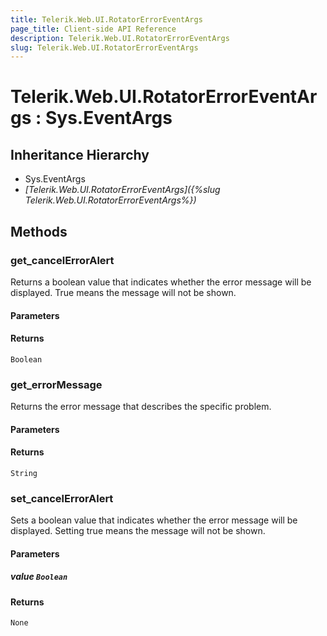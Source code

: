 ```yaml
---
title: Telerik.Web.UI.RotatorErrorEventArgs
page_title: Client-side API Reference
description: Telerik.Web.UI.RotatorErrorEventArgs
slug: Telerik.Web.UI.RotatorErrorEventArgs
---
```


# Telerik.Web.UI.RotatorErrorEventArgs : Sys.EventArgs 

## Inheritance Hierarchy

* Sys.EventArgs
* *[Telerik.Web.UI.RotatorErrorEventArgs]({%slug Telerik.Web.UI.RotatorErrorEventArgs%})*


## Methods

### get_cancelErrorAlert

Returns a boolean value that indicates whether the error message will be displayed. True means the message will not be shown. 

#### Parameters

#### Returns

`Boolean` 

### get_errorMessage

Returns the error message that describes the specific problem. 

#### Parameters

#### Returns

`String` 

### set_cancelErrorAlert

Sets a boolean value that indicates whether the error message will be displayed. Setting true means the message will not be shown.

#### Parameters

##### value `Boolean` 

#### Returns

`None`

